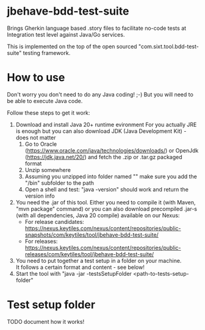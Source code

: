# jbehave-bdd-test-suite

Brings Gherkin language based .story files to facilitate no-code tests at Integration test level against Java/Go services.

This is implemented on the top of the open sourced "com.sixt.tool.bdd-test-suite" testing framework.

# How to use

Don't worry you don't need to do any Java coding! ;-) But you will need to be able to execute Java code. 

Follow these steps to get it work:
 1. Download and install Java 20+ runtime evironment
    For you actually JRE is enough but you can also download JDK (Java Development Kit) - does not matter
	1. Go to Oracle (https://www.oracle.com/java/technologies/downloads/) or OpenJdk (https://jdk.java.net/20/) and fetch the .zip or .tar.gz packaged format
	1. Unzip somewhere
	1. Assuming you unzipped into folder named "<java-20-folder>" make sure you add the "<java-20-folder>/bin" subfolder to the path
	1. Open a shell and test: "java -version" should work and return the version info
 1. You need the .jar of this tool. Either you need to compile it (with Maven, "mvn package" command) or you can also download precompiled .jar-s (with all dependencies, Java 20 compile) available on our Nexus:
    * For release candidates: https://nexus.keytiles.com/nexus/content/repositories/public-snapshots/com/keytiles/tool/jbehave-bdd-test-suite/
    * For releases: https://nexus.keytiles.com/nexus/content/repositories/public-releases/com/keytiles/tool/jbehave-bdd-test-suite/
 1. You need to put together a test setup in a folder on your machine.  
    It follows a certain format and content - see below!
 1. Start the tool with "java -jar <path-to-jar-file> -testsSetupFolder <path-to-tests-setup-folder"

# Test setup folder

TODO document how it works!
